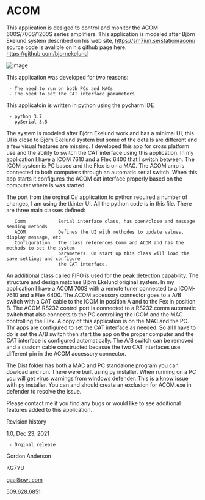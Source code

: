 # ACOM

This application is desiged to control and monitor the ACOM 600S/700S/1200S series amplifiers.
This application is modeled after Björn Ekelund system described on his web site, https://sm7iun.se/station/acom/
source code is avalible on his github page here: https://github.com/bjornekelund

![image](https://user-images.githubusercontent.com/4152473/150659748-a0e6b7bc-7f7e-4099-ba83-7fefab24fa18.png)

This application was developed for two reasons:

     - The need to run on both PCs and MACs 
     - The need to set the CAT interface parameters

This applicatoin is written in python using the pycharm IDE

     - python 3.7   
     - pySerial 3.5

The system is modeled after Björn Ekelund work and has a minimal UI, this UI is close to Björn Ekelund
system but some of the details are different and a few visual features are missing. I developed this app
for cross platform use and the ability to switch the CAT interface using this application. In my application
I have a ICOM 7610 and a Flex 6400 that I switch between. The ICOM system is PC based and the Flex is on a MAC.
The ACOM amp is connected to both computers through an automatic serial switch. When this app starts it
configures the ACOM cat interface properly based on the computer where is was started.


The port from the orginal C# application to python required a number of changes, I am using the tkinter
UI. All the python code is in this file. There are three main classes defined:

       Comm            Serial interface class, has open/close and message sending methods
       ACOM            Defines the UI with methodes to update values, display message, etc
       Configuration   The class references Comm and ACOM and has the methods to set the system
                       parameters. On start up this class will load the save settings and configure
                       the CAT interface.
                       
An additional class called FIFO is used for the peak detection capability. The structure and design matches
Björn Ekelund original system.
In my application I have a ACOM 700S with a remote tuner connected to a ICOM-7610 and a Flex 6400.
The ACOM accessory connector goes to a A/B switch with a CAT cable to the ICOM in position A and to
the Fex in position B. The ACOM RS232 control port is connected to a RS232 comm automatic switch that
also connects to the PC controlling the ICOM and the MAC controlling the Flex. A copy of this application
is on the MAC and the PC. Thr apps are configured to set the CAT interface as needed. So all I have to do is
set the A/B switch then start the app on the proper computer and the CAT interface is configured automatically.
The A/B switch can be removed and a custom cable constructed becasue the two CAT interfaces use different
pin in the ACOM accessory connector.

The Dist folder has both a MAC and PC standalone program you can dowload and run. There were built using py installer. When running on a PC you will get virus warnings from windows defender. This is a know issue with py installer. You can and should create an exclusion for ACOM.exe in defender to resolve the issue.

Please contact me if you find any bugs or would like to see additional features added to this application.

  Revision history
  
  1.0, Dec 23, 2021
  
     - Orginal release

Gordon Anderson

KG7YU

gaa@owt.com

509.628.6851
